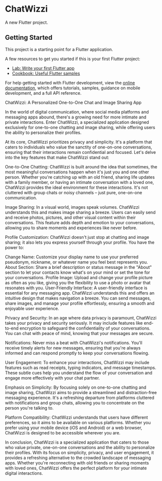 # ChatWizzi

A new Flutter project.

## Getting Started

This project is a starting point for a Flutter application.

A few resources to get you started if this is your first Flutter project:

- [Lab: Write your first Flutter app](https://docs.flutter.dev/get-started/codelab)
- [Cookbook: Useful Flutter samples](https://docs.flutter.dev/cookbook)

For help getting started with Flutter development, view the
[online documentation](https://docs.flutter.dev/), which offers tutorials,
samples, guidance on mobile development, and a full API reference.

ChatWizzi: A Personalized One-to-One Chat and Image Sharing App

In the world of digital communication, where social media platforms and messaging apps abound, there's a growing need for more intimate and private interactions. Enter ChatWizzi, a specialized application designed exclusively for one-to-one chatting and image sharing, while offering users the ability to personalize their profiles.

At its core, ChatWizzi prioritizes privacy and simplicity. It's a platform that caters to individuals who value the sanctity of one-on-one conversations, ensuring that their interactions remain confidential and focused. Let's delve into the key features that make ChatWizzi stand out:

One-to-One Chatting:
ChatWizzi is built around the idea that sometimes, the most meaningful conversations happen when it's just you and one other person. Whether you're catching up with an old friend, sharing life updates with a family member, or having an intimate conversation with a loved one, ChatWizzi provides the ideal environment for these interactions. It's not cluttered with group chats or noisy channels – just pure, one-on-one communication.

Image Sharing:
In a visual world, images speak volumes. ChatWizzi understands this and makes image sharing a breeze. Users can easily send and receive photos, pictures, and other visual content within their conversations. This feature adds depth and emotion to your conversations, allowing you to share moments and experiences like never before.

Profile Customization:
ChatWizzi doesn't just stop at chatting and image sharing; it also lets you express yourself through your profile. You have the power to:

Change Name: Customize your display name to use your preferred pseudonym, nickname, or whatever name you feel best represents you.
About Section: Share a brief description or status message in the "About" section to let your contacts know what's on your mind or set the tone for your conversations.
Profile Image: Upload and change your profile picture as often as you like, giving you the flexibility to use a photo or avatar that resonates with you.
User-Friendly Interface:
A user-friendly interface is essential for any messaging app. ChatWizzi understands this and offers an intuitive design that makes navigation a breeze. You can send messages, share images, and manage your profile effortlessly, ensuring a smooth and enjoyable user experience.

Privacy and Security:
In an age where data privacy is paramount, ChatWizzi takes your privacy and security seriously. It may include features like end-to-end encryption to safeguard the confidentiality of your conversations. You can chat with peace of mind, knowing that your messages are secure.

Notifications:
Never miss a beat with ChatWizzi's notifications. You'll receive timely alerts for new messages, ensuring that you're always informed and can respond promptly to keep your conversations flowing.

User Engagement:
To enhance your interactions, ChatWizzi may include features such as read receipts, typing indicators, and message timestamps. These subtle cues help you understand the flow of your conversation and engage more effectively with your chat partner.

Emphasis on Simplicity:
By focusing solely on one-to-one chatting and image sharing, ChatWizzi aims to provide a streamlined and distraction-free messaging experience. It's a refreshing departure from platforms cluttered with notifications and group chats, allowing you to concentrate on the person you're talking to.

Platform Compatibility:
ChatWizzi understands that users have different preferences, so it aims to be available on various platforms. Whether you prefer using your mobile device (iOS and Android) or a web browser, ChatWizzi is designed to be accessible wherever you are.

In conclusion, ChatWizzi is a specialized application that caters to those who value private, one-on-one conversations and the ability to personalize their profiles. With its focus on simplicity, privacy, and user engagement, it provides a refreshing alternative to the crowded landscape of messaging apps. Whether you're reconnecting with old friends or sharing moments with loved ones, ChatWizzi offers the perfect platform for your intimate digital interactions.
